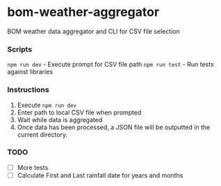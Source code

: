 # bom-weather-aggregator
BOM weather data aggregator and CLI for CSV file selection

### Scripts
`npm run dev` - Execute prompt for CSV file path
`npm run test` - Run tests against libraries

### Instructions
1. Execute `npm run dev`
2. Enter path to local CSV file when prompted
3. Wait while data is aggregated
4. Once data has been processed, a JSON file will be outputted in the current directory.

### TODO
- [ ]  More tests
- [ ]  Calculate First and Last rainfall date for years and months
